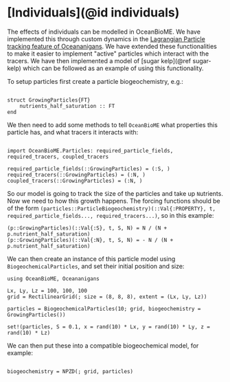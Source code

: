 # [Individuals](@id individuals)

The effects of individuals can be modelled in OceanBioME. We have implemented this through custom dynamics in the [Lagrangian Particle tracking feature of Oceananigans](https://clima.github.io/OceananigansDocumentation/stable/model_setup/lagrangian_particles/). We have extended these functionalities to make it easier to implement "active" particles which interact with the tracers. We have then implemented a model of [sugar kelp](@ref sugar-kelp) which can be followed as an example of using this functionality.

To setup particles first create a particle biogeochemistry, e.g.:

```@example particles

struct GrowingParticles{FT}
    nutrients_half_saturation :: FT
end
```

We then need to add some methods to tell `OceanBioME` what properties this particle has, and what tracers it interacts with:

```@example particles

import OceanBioME.Particles: required_particle_fields, required_tracers, coupled_tracers

required_particle_fields(::GrowingParticles) = (:S, )
required_tracers(::GrowingParticles) = (:N, )
coupled_tracers(::GrowingParticles) = (:N, )

```

So our model is going to track the `S`ize of the particles and take up `N`utrients. 
Now we need to how this growth happens. 
The forcing functions should be of the form `(particles::ParticleBiogeochemistry)(::Val{:PROPERTY}, t, required_particle_fields..., required_tracers...)`, so in this example:
```@example particles
(p::GrowingParticles)(::Val{:S}, t, S, N) = N / (N + p.nutrient_half_saturation)
(p::GrowingParticles)(::Val{:N}, t, S, N) = - N / (N + p.nutrient_half_saturation)
```

We can then create an instance of this particle model using `BiogeochemicalParticles`, and set their initial position and size:
```@example particles
using OceanBioME, Oceananigans

Lx, Ly, Lz = 100, 100, 100
grid = RectilinearGrid(; size = (8, 8, 8), extent = (Lx, Ly, Lz))

particles = BiogeochemicalParticles(10; grid, biogeochemistry = GrowingParticles())

set!(particles, S = 0.1, x = rand(10) * Lx, y = rand(10) * Ly, z = rand(10) * Lz)
```

We can then put these into a compatible biogeochemical model, for example:
```@example particles

biogeochemistry = NPZD(; grid, particles)
```
